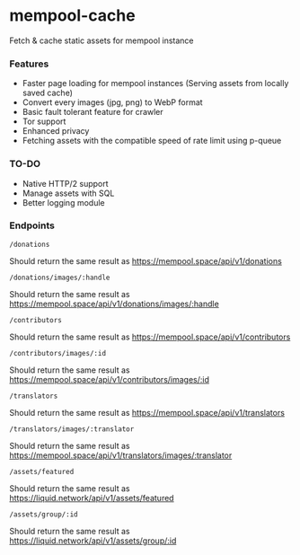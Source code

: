 # mempool-cache

Fetch & cache static assets for mempool instance

### Features

+ Faster page loading for mempool instances (Serving assets from locally saved cache)
+ Convert every images (jpg, png) to WebP format
+ Basic fault tolerant feature for crawler
+ Tor support
+ Enhanced privacy
+ Fetching assets with the compatible speed of rate limit using p-queue

### TO-DO

+ Native HTTP/2 support
+ Manage assets with SQL
+ Better logging module

### Endpoints

`/donations`

Should return the same result as https://mempool.space/api/v1/donations

`/donations/images/:handle`

Should return the same result as https://mempool.space/api/v1/donations/images/:handle

`/contributors`

Should return the same result as https://mempool.space/api/v1/contributors

`/contributors/images/:id`

Should return the same result as https://mempool.space/api/v1/contributors/images/:id

`/translators`

Should return the same result as https://mempool.space/api/v1/translators

`/translators/images/:translator`

Should return the same result as https://mempool.space/api/v1/translators/images/:translator

`/assets/featured`

Should return the same result as https://liquid.network/api/v1/assets/featured

`/assets/group/:id`

Should return the same result as https://liquid.network/api/v1/assets/group/:id

